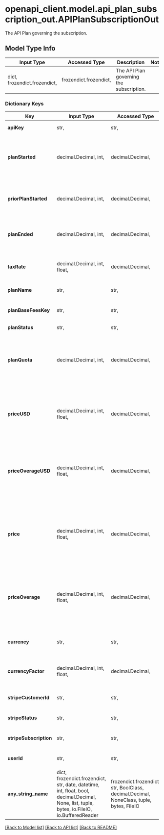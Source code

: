 # openapi_client.model.api_plan_subscription_out.APIPlanSubscriptionOut

The API Plan governing the subscription.

## Model Type Info
Input Type | Accessed Type | Description | Notes
------------ | ------------- | ------------- | -------------
dict, frozendict.frozendict,  | frozendict.frozendict,  | The API Plan governing the subscription. | 

### Dictionary Keys
Key | Input Type | Accessed Type | Description | Notes
------------ | ------------- | ------------- | ------------- | -------------
**apiKey** | str,  | str,  | User API Key. | [optional] 
**planStarted** | decimal.Decimal, int,  | decimal.Decimal,  | Datetime when the user subscribed to the current plan. | [optional] value must be a 64 bit integer
**priorPlanStarted** | decimal.Decimal, int,  | decimal.Decimal,  | Datetime when the user subscribed to the prior plan. | [optional] value must be a 64 bit integer
**planEnded** | decimal.Decimal, int,  | decimal.Decimal,  | Datetime when the user ended the plan. | [optional] value must be a 64 bit integer
**taxRate** | decimal.Decimal, int, float,  | decimal.Decimal,  | Applicable tax rate for the plan. | [optional] value must be a 64 bit float
**planName** | str,  | str,  | Current plan name. | [optional] 
**planBaseFeesKey** | str,  | str,  | Current plan key (as in Stripe product). | [optional] 
**planStatus** | str,  | str,  | Plan status. | [optional] 
**planQuota** | decimal.Decimal, int,  | decimal.Decimal,  | Current plan quota in quantity of units (NB: some API use several units per name). | [optional] value must be a 64 bit integer
**priceUSD** | decimal.Decimal, int, float,  | decimal.Decimal,  | Current plan monthly price expressed in USD (includes a free quota). | [optional] value must be a 64 bit float
**priceOverageUSD** | decimal.Decimal, int, float,  | decimal.Decimal,  | Current plan price for overages expressed in USD (extra price per unit above the free quota). | [optional] value must be a 64 bit float
**price** | decimal.Decimal, int, float,  | decimal.Decimal,  | Current plan price for overages expressed in Currency (extra price per unit above the free quota). | [optional] value must be a 64 bit float
**priceOverage** | decimal.Decimal, int, float,  | decimal.Decimal,  | Current plan price for overages expressed in Currency (extra price per unit above the free quota). | [optional] value must be a 64 bit float
**currency** | str,  | str,  | Current plan Currency for prices. | [optional] 
**currencyFactor** | decimal.Decimal, int, float,  | decimal.Decimal,  | For USD, GBP, EUR - the factor is 1. | [optional] value must be a 64 bit float
**stripeCustomerId** | str,  | str,  | Stripe customer identifier. | [optional] 
**stripeStatus** | str,  | str,  | Stripe status ex active. | [optional] 
**stripeSubscription** | str,  | str,  | Stripe subscription identifier. | [optional] 
**userId** | str,  | str,  | Internal user identifier. | [optional] 
**any_string_name** | dict, frozendict.frozendict, str, date, datetime, int, float, bool, decimal.Decimal, None, list, tuple, bytes, io.FileIO, io.BufferedReader | frozendict.frozendict, str, BoolClass, decimal.Decimal, NoneClass, tuple, bytes, FileIO | any string name can be used but the value must be the correct type | [optional]

[[Back to Model list]](../../README.md#documentation-for-models) [[Back to API list]](../../README.md#documentation-for-api-endpoints) [[Back to README]](../../README.md)

